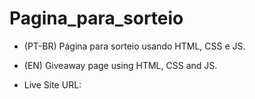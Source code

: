 # Pagina_para_sorteio
- (PT-BR) Página para sorteio usando HTML, CSS e JS.

- (EN) Giveaway page using HTML, CSS and JS.

- Live Site URL:
